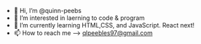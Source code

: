 - 👋 Hi, I’m @quinn-peebs
- 👀 I’m interested in laerning to code & program
- 🌱 I’m currently learning HTML,CSS, and JavaScript. React next!
- 📫 How to reach me --> qlpeebles97@gmail.com

<!---
quinn-peebs/quinn-peebs is a ✨ special ✨ repository because its `README.md` (this file) appears on your GitHub profile.
You can click the Preview link to take a look at your changes.
--->
